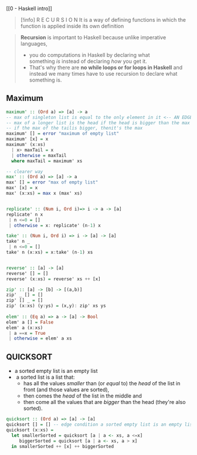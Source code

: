 [[0 - Haskell intro]]

>[!info] R E C U R S I O N
>It is a way of defining functions in which the function is applied inside its own definition

> **Recursion** is important to Haskell because unlike imperative languages, 
> 	- you do computations in Haskell by declaring what something _is_ instead of declaring _how_ you get it. 
> 	- That's why there are **no while loops or for loops in Haskell** and instead we many times have to use recursion to declare what something is.


## Maximum 
```haskell
maximum' :: (Ord a) => [a] -> a
-- max of singleton list is equal to the only element in it <-- AN EDGE CONDITION
-- max of a longer list is the head if the head is bigger than the max of the tail
-- if the max of the tailis bigger, thenit's the max
maximum' [] = error "maximum of empty list"
maximum' [x] = x
maximum' (x:xs)
  | x> maxTail = x
  | otherwise = maxTail
  where maxTail = maximum' xs

-- clearer way
max' :: (Ord a) => [a] -> a
max' [] = error "max of empty list"
max' [x] = x
max' (x:xs) = max x (max' xs)


replicate' :: (Num i, Ord i)=> i -> a -> [a]
replicate' n x
 | n <=0 = []
 | otherwise = x: replicate' (n-1) x

take' :: (Num i, Ord i) => i -> [a] -> [a]
take' n _
 | n <=0 = []
take' n (x:xs) = x:take' (n-1) xs


reverse' :: [a] -> [a]
reverse' [] = []
reverse' (x:xs) = reverse' xs ++ [x]

zip' :: [a] -> [b] -> [(a,b)]
zip' _ [] = []
zip' [] _ = []
zip' (x:xs) (y:ys) = (x,y): zip' xs ys
  
elem' :: (Eq a) => a -> [a] -> Bool
elem' a [] = False
elem' a (x:xs)
 | a ==x = True
 | otherwise = elem' a xs
```

## QUICKSORT
- a sorted empty list is an empty list
-  a sorted list is a list that:
	- has all the values *smaller* than (or *equal* to) the *head* of the list in front (and those values are sorted),
	- then comes the *head* of the list in the middle and
	- then come all the values that are *bigger* than the head (they're also sorted).

```haskell
quicksort :: (Ord a) => [a] -> [a]
quicksort [] = [] -- edge condition a sorted empty list is an empty list
quicksort (x:xs) =
  let smallerSorted = quicksort [a | a <- xs, a <=x]
     biggerSorted = quicksort [a | a <- xs, a > x]
  in smallerSorted ++ [x] ++ biggerSorted
```















